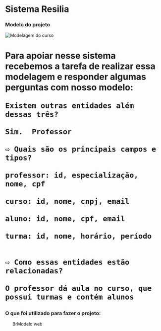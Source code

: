 # Sistema Resilia



<h3>
    Modelo do projeto
</h3>

![Modelagem do curso](https://user-images.githubusercontent.com/114101613/215288235-b133a73b-674a-44d7-8066-dd22532dced3.PNG)


<h1>Para apoiar nesse sistema recebemos a tarefa de realizar essa modelagem
    e responder algumas perguntas com nosso modelo:
    
   
    Existem outras entidades além dessas três?
    
    Sim.  Professor
    
    ⇨ Quais são os principais campos e tipos?
    
    professor: id, especialização, nome, cpf
    
    curso: id, nome, cnpj, email
    
    aluno: id, nome, cpf, email 
    
    turma: id, nome, horário, período
    
    
    ⇨ Como essas entidades estão relacionadas?
    
    O professor dá aula no curso, que possui turmas e contém alunos
</h1>

<h3>
    O que foi utilizado para fazer o projeto:
</h3>

<ul>
    BrModelo web
</ul>


